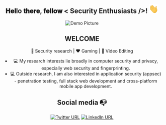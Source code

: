 
<div align="center">
<h2> 𝐇𝐞𝐥lo 𝐭𝐡𝐞𝐫𝐞, 𝐟𝐞𝐥𝐥𝐨𝐰 < Security Enthusiasts />! <img src="https://github.com/ABSphreak/ABSphreak/blob/master/gifs/Hi.gif" width="30px"></h2>
</div>

<div align="center" width="50">
<img src="https://github.com/L3thal14/L3thal14/blob/master/assets/karthikreadme.gif?raw=true" alt="Demo Picture" height="400" />  

## WELCOME

<div align="center">

:blue_heart: Security research  |  :heart: Gaming | :black_heart: Video Editing

- :computer:  My research interests lie broadly in computer security and privacy, especially web security and fingerprinting.
- :computer: Outside research, I am also interested in application security (appsec) - penetration testing, full stack web development and cross-platform mobile app development.


## Social media :mailbox_with_no_mail:

[![Twitter URL](https://img.shields.io/twitter/url?color=%231DA1F2&label=follow&logo=twitter&logoColor=%231DA1F2&style=flat-square&url=https%3A%2F%2Fwww.reddit.com%2Fuser%2FFatChicken277)](https://twitter.com/l3thal_infosec)
[![LinkedIn URL](https://img.shields.io/twitter/url?color=%230072b1&label=connect&logo=linkedin&logoColor=%230072b1&style=flat-square&url=https%3A%2F%2Fwww.linkedin.com%2Fin%2Falejandro-ramirez-ciceros%2F)](https://www.linkedin.com/in/karthikr1406/)

